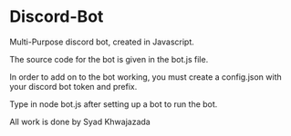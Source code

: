 # Discord-Bot
Multi-Purpose discord bot, created in Javascript.

The source code for the bot is given in the bot.js file.

In order to add on to the bot working, you must create a config.json with your discord bot token and prefix.

Type in node bot.js after setting up a bot to run the bot.

All work is done by Syad Khwajazada
